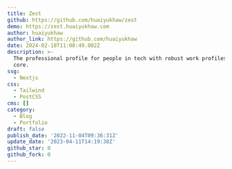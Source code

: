 ```yaml
---
title: Zest
github: https://github.com/huaiyukhaw/zest
demo: https://zest.huaiyukhaw.com
author: huaiyukhaw
author_link: https://github.com/huaiyukhaw
date: 2024-02-18T11:08:49.002Z
description: >-
  The professional profile for people in tech with robust work profiles at its
  core.
ssg:
  - Nextjs
css:
  - Tailwind
  - PostCSS
cms: []
category:
  - Blog
  - Portfolio
draft: false
publish_date: '2022-11-04T09:36:31Z'
update_date: '2023-04-11T14:19:38Z'
github_star: 0
github_fork: 0
---
```

